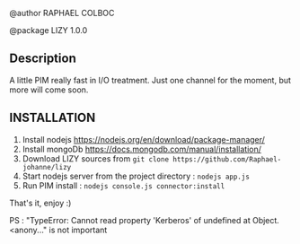 @author RAPHAEL COLBOC

@package LIZY 1.0.0

Description
-----------

A little PIM really fast in I/O treatment. Just one channel for the moment, but more will come soon.

INSTALLATION
------------

1. Install nodejs https://nodejs.org/en/download/package-manager/
2. Install mongoDb https://docs.mongodb.com/manual/installation/
3. Download LIZY sources from `git clone https://github.com/Raphael-johanne/lizy`
4. Start nodejs server from the project directory : `nodejs app.js`
5. Run PIM install : `nodejs console.js connector:install`

That's it, enjoy :)

PS : "TypeError: Cannot read property 'Kerberos' of undefined at Object.<anony..." is not important


